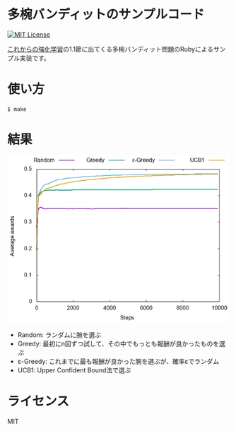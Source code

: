 多椀バンディットのサンプルコード
===
[![MIT License](http://img.shields.io/badge/license-MIT-blue.svg?style=flat)](LICENSE)

[これからの強化学習](https://www.amazon.co.jp/dp/4627880316)の1.1節に出てくる多椀バンディット問題のRubyによるサンプル実装です。

# 使い方

    $ make

# 結果

![result.png](result.png)


* Random: ランダムに腕を選ぶ
* Greedy: 最初にn回ずつ試して、その中でもっとも報酬が良かったものを選ぶ
* ε-Greedy: これまでに最も報酬が良かった腕を選ぶが、確率εでランダム
* UCB1: Upper Confident Bound法で選ぶ

# ライセンス

MIT
